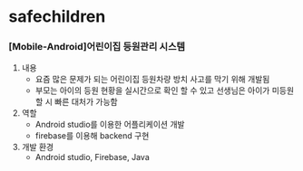 # safechildren

### [Mobile-Android]어린이집 등원관리 시스템

1. 내용
   - 요즘 많은 문제가 되는 어린이집 등원차량 방치 사고를 막기 위해 개발됨
   - 부모는 아이의 등원 현황을 실시간으로 확인 할 수 있고 선생님은 아이가 미등원할 시 빠른 대처가 가능함
2. 역할
   - Android studio를 이용한 어플리케이션 개발
   - firebase를 이용해 backend 구현
3. 개발 환경
   -  Android studio, Firebase, Java